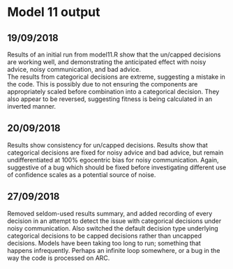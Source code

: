 # Model 11 output  
## 19/09/2018  
Results of an initial run from model11.R show that the un/capped decisions are working well, and demonstrating the anticipated effect with noisy advice, noisy communication, and bad advice.  
The results from categorical decisions are extreme, suggesting a mistake in the code. This is possibly due to not ensuring the components are appropriately scaled before combination into a categorical decision. They also appear to be reversed, suggesting fitness is being calculated in an inverted manner.  
## 20/09/2018  
Results show consistency for un/capped decisions. Results show that categorical decisions are fixed for noisy advice and bad advice, but remain undifferentiated at 100% egocentric bias for noisy communication. Again, suggestive of a bug which should be fixed before investigating different use of confidence scales as a potential source of noise.  
## 27/09/2018  
Removed seldom-used results summary, and added recording of every decision in an attempt to detect the issue with categorical decisions under noisy communication. Also switched the default decision type underlying categorical decisions to be capped decisions rather than uncapped decisions. Models have been taking too long to run; something that happens infrequently. Perhaps an infinite loop somewhere, or a bug in the way the code is processed on ARC.  